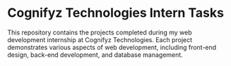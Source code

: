 # Cognifyz Technologies Intern Tasks
This repository contains the projects completed during my web development internship at Cognifyz Technologies. Each project demonstrates various aspects of web development, including front-end design, back-end development, and database management.
